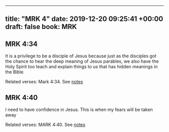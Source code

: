 
---
title: "MRK 4"
date: 2019-12-20 09:25:41 +00:00
draft: false
book: MRK
---

## MRK 4:34

It is a privilege to be a disciple of Jesus because just as the disciples got the chance to hear the deep meaning of Jesus parables, we also have the Holy Spirit too teach and explain things to us that has hidden meanings in the Bible

Related verses: Mark 4:34. See [notes](https://my.bible.com/notes/3323381449281495503)


## MRK 4:40

I need to have confidence in Jesus. This is when my fears will be taken away

Related verses: MARK 4:40. See [notes](https://my.bible.com/notes/2872731820427567988)

